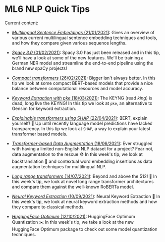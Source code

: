 # ML6 NLP Quick Tips

Current content:

-  [_Multilingual Sentence Embeddings_ (21/01/2021)](2021_01_21_multilingual_sentence_embeddings):
Gives an overview of various current multilingual sentence embedding techniques and tools, and
how they compare given various sequence lengths.

-  [_Spacy 3.0_ (01/02/2021)](2021_02_01_spacy_3_projects):
Spacy 3.0 has just been released and in this tip, we'll have a look at some of the new features.
We'll be training a German NER model and streamline the end-to-end pipeline using the brand new spaCy projects!

-  [_Compact transformers_ (26/02/2021)](2021_02_26_compact_transformers):
Bigger isn't always better. In this tip we look at some compact BERT-based models that provide a nice balance
between computational resources and model accuracy.

-  [_Keyword Extraction with pke_ (18/03/2021)](2021_03_18_pke_keyword_extraction):
The KEYNG (read *king*) is dead, long live the KEYNG!
In this tip we look at `pke`, an alternative to Gensim for keyword extraction.

-  [_Explainable transformers using SHAP_ (22/04/2021)](2021_04_22_shap_for_huggingface_transformers):
BERT, explain yourself! 📖
Up until recently language model predictions have lacked transparency. In this tip we look at `SHAP`, a way to explain your latest transformer based models.

-  [_Transformer-based Data Augmentation_ (18/06/2021)](2021_06_18_data_augmentation):
Ever struggled with having a limited non-English NLP dataset for a project? Fear not, data augmentation to the rescue ⛑️
In this week's tip, we look at backtranslation 🔀 and contextual word embedding insertions as data augmentation techniques for multilingual NLP. 

-  [_Long range transformers_ (14/07/2021)](2021_06_29_long_range_transformers):
Beyond and above the 512! 🏅 In this week's tip, we look at novel long range transformer architectures and compare them against the well-known RoBERTa model.

-  [_Neural Keyword Extraction_ (10/09/2021)](2021_09_10_neural_keyword_extraction):
Neural Keyword Extraction 🧠
In this week's tip, we look at neural keyword extraction methods and how they compare to classical methods.

-  [_HuggingFace Optimum_ (12/10/2021)](2021_10_12_huggingface_optimum):
HuggingFace Optimum Quantization ✂️
In this week's tip, we take a look at the new HuggingFace Optimum package to check out some model quantization techniques.
